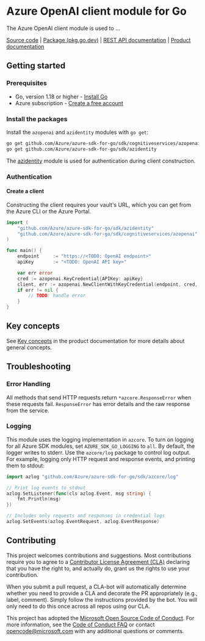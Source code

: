 # Azure OpenAI client module for Go

The Azure OpenAI client module is used to ...

[Source code][azopenai_repo] | [Package (pkg.go.dev)][azopenai_pkg_go] | [REST API documentation][openai_rest_docs] | [Product documentation][openai_docs]

## Getting started

### Prerequisites

* Go, version 1.18 or higher - [Install Go](https://go.dev/doc/install)
* Azure subscription - [Create a free account][azure_sub]

### Install the packages

Install the `azopenai` and `azidentity` modules with `go get`:

```bash
go get github.com/Azure/azure-sdk-for-go/sdk/cognitiveservices/azopenai
go get github.com/Azure/azure-sdk-for-go/sdk/azidentity
```

The [azidentity][azure_identity] module is used for authentication during client construction.

### Authentication

<!-- TODO: Add api-key authentication instructions -->

#### Create a client

Constructing the client requires your vault's URL, which you can get from the Azure CLI or the Azure Portal.

```go
import (
	"github.com/Azure/azure-sdk-for-go/sdk/azidentity"
	"github.com/Azure/azure-sdk-for-go/sdk/cognitiveservices/azopenai"
)

func main() {
	endpoint     := "https://<TODO: OpenAI endpoint>"
	apiKey       := "<TODO: OpenAI API key>"

	var err error
	cred := azopenai.KeyCredential{APIKey: apiKey}
	client, err := azopenai.NewClientWithKeyCredential(endpoint, cred, &options)
	if err != nil {
		// TODO: handle error
	}
}
```

## Key concepts

See [Key concepts][openai_key_concepts] in the product documentation for more details about general concepts.

## Troubleshooting

### Error Handling

All methods that send HTTP requests return `*azcore.ResponseError` when these requests fail. `ResponseError` has error details and the raw response from the service.

### Logging

This module uses the logging implementation in `azcore`. To turn on logging for all Azure SDK modules, set `AZURE_SDK_GO_LOGGING` to `all`. By default, the logger writes to stderr. Use the `azcore/log` package to control log output. For example, logging only HTTP request and response events, and printing them to stdout:

```go
import azlog "github.com/Azure/azure-sdk-for-go/sdk/azcore/log"

// Print log events to stdout
azlog.SetListener(func(cls azlog.Event, msg string) {
	fmt.Println(msg)
})

// Includes only requests and responses in credential logs
azlog.SetEvents(azlog.EventRequest, azlog.EventResponse)
```

## Contributing

This project welcomes contributions and suggestions. Most contributions require you to agree to a [Contributor License Agreement (CLA)][cla] declaring that you have the right to, and actually do, grant us the rights to use your contribution.

When you submit a pull request, a CLA-bot will automatically determine whether you need to provide a CLA and decorate
the PR appropriately (e.g., label, comment). Simply follow the instructions provided by the bot. You will only need to
do this once across all repos using our CLA.

This project has adopted the [Microsoft Open Source Code of Conduct][coc]. For more information, see
the [Code of Conduct FAQ][coc_faq] or contact [opencode@microsoft.com][coc_contact] with any additional questions or
comments.

<!-- LINKS -->
[azopenai_repo]: https://github.com/Azure/azure-sdk-for-go/tree/main/sdk/cognitiveservices/azopenai
[azopenai_pkg_go]: https://pkg.go.dev/github.com/Azure/azure-sdk-for-go/sdk/cognitiveservices/azopenai
[azure_identity]: https://pkg.go.dev/github.com/Azure/azure-sdk-for-go/sdk/azidentity
[azure_sub]: https://azure.microsoft.com/free/
[openai_docs]: https://learn.microsoft.com/azure/cognitive-services/openai
[openai_key_concepts]: https://learn.microsoft.com/en-us/azure/cognitive-services/openai/overview#key-concepts
[openai_rest_docs]: https://learn.microsoft.com/azure/cognitive-services/openai/reference
[cla]: https://cla.microsoft.com
[coc]: https://opensource.microsoft.com/codeofconduct/
[coc_faq]: https://opensource.microsoft.com/codeofconduct/faq/
[coc_contact]: mailto:opencode@microsoft.com